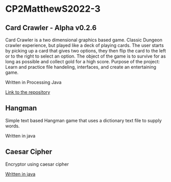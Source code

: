 # CP2MatthewS2022-3

## Card Crawler - Alpha v0.2.6

Card Crawler is a two dimensional graphics based game. Classic Dungeon crawler experience, but played like a deck of playing cards. The user starts by picking up a card that gives two options, they then flip the card to the left or to the right to select an option. The object of the game is to survive for as long as possible and collect gold for a high score. Purpose of the project: Learn and practice file handeling, interfaces, and create an entertaining game.

Written in Processing Java

[Link to the repository](https://github.com/Who-Am-Idk/SkylineProgramming4 "Card Crawler")

## Hangman

Simple text based Hangman game that uses a dictionary text file to supply words.

Written in java

## Caesar Cipher

Encryptor using caesar cipher

[Written in java](https://github.com/Who-Am-Idk/CP2MatthewS2022-3/tree/gh-pages/src/cipher)
